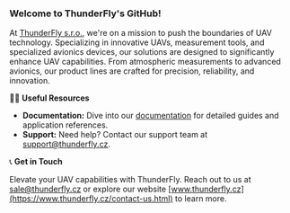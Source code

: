 ### Welcome to ThunderFly's GitHub!

At [ThunderFly s.r.o.](https://www.thunderfly.cz/), we're on a mission to push the boundaries of UAV technology. Specializing in innovative UAVs, measurement tools, and specialized avionics devices, our solutions are designed to significantly enhance UAV capabilities. From atmospheric measurements to advanced avionics, our product lines are crafted for precision, reliability, and innovation.

<!--
🌈 **Contribution Guidelines**

We're thrilled to have you on board! Whether you're a seasoned developer or just starting, there's a place for you here. Interested in contributing? Here's how you can get started:

- **Issue Reporting:** Found a bug or have a feature request? Post an issue to the relevant repository.
- **Code Contributions:** Want to contribute directly? Great! Check out our [Contributing Guide](#) for guidelines on how to submit a pull request.
- **Feedback:** Your feedback is valuable. Feel free to send us your thoughts on our tools or documentation.
-->
  
👩‍💻 **Useful Resources**

- **Documentation:** Dive into our [documentation](https://docs.thunderfly.cz/) for detailed guides and application references.
- **Support:** Need help? Contact our support team at support@thunderfly.cz. <!-- or visit our [FAQ page](https://www.thunderfly.cz/faq).-->

📞 **Get in Touch**

Elevate your UAV capabilities with ThunderFly. Reach out to us at sale@thunderfly.cz or explore our website [www.thunderfly.cz](https://www.thunderfly.cz/contact-us.html) to learn more.
